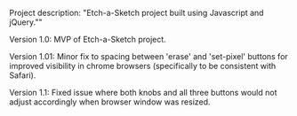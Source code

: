 Project description: "Etch-a-Sketch project built using Javascript and jQuery.""

Version 1.0: MVP of Etch-a-Sketch project.

Version 1.01: Minor fix to spacing between 'erase' and 'set-pixel' buttons for improved visibility in chrome browsers (specifically to be consistent with Safari).

Version 1.1: Fixed issue where both knobs and all three buttons would not adjust accordingly when browser window was resized.
